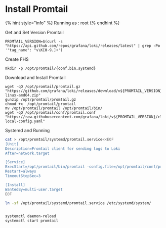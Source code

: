 # Install Promtail

{% hint style="info" %}
Running as : root
{% endhint %}

Get and Set Version Promtail

```
PROMTAIL_VERSION=$(curl -s "https://api.github.com/repos/grafana/loki/releases/latest" | grep -Po '"tag_name": "v\K[0-9.]+')
```

Create FHS

```
mkdir -p /opt/promtail/{conf,bin,systemd}
```

Download and Install Promtail

```
wget -qO /opt/promtail/promtail.gz "https://github.com/grafana/loki/releases/download/v${PROMTAIL_VERSION}/promtail-linux-amd64.zip"
gunzip /opt/promtail/promtail.gz
chmod +x  /opt/promtail/promtail
mv /opt/promtail/promtail /opt/promtail/bin/
wget -qO /opt/promtail/conf/promtail.conf "https://raw.githubusercontent.com/grafana/loki/v${PROMTAIL_VERSION}/clients/cmd/promtail/promtail-local-config.yaml"
```

Systemd and Running

```bash
cat > /opt/promtail/systemd/promtail.service<<EOF
[Unit]
Description=Promtail client for sending logs to Loki
After=network.target

[Service]
ExecStart=/opt/promtail/bin/promtail -config.file=/opt/promtail/conf/promtail.conf
Restart=always
TimeoutStopSec=3

[Install]
WantedBy=multi-user.target
EOF

ln -sf /opt/promtail/systemd/promtail.service /etc/systemd/system/


systemctl daemon-reload
systemctl start promtail
```
